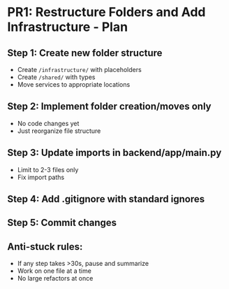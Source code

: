 # PR1: Restructure Folders and Add Infrastructure - Plan

## Step 1: Create new folder structure
- Create `/infrastructure/` with placeholders
- Create `/shared/` with types
- Move services to appropriate locations

## Step 2: Implement folder creation/moves only
- No code changes yet
- Just reorganize file structure

## Step 3: Update imports in backend/app/main.py
- Limit to 2-3 files only
- Fix import paths

## Step 4: Add .gitignore with standard ignores

## Step 5: Commit changes

## Anti-stuck rules:
- If any step takes >30s, pause and summarize
- Work on one file at a time
- No large refactors at once
